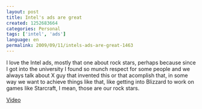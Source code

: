 ```yaml
---
layout: post
title: Intel's ads are great
created: 1252683664
categories: Personal
tags: ['intel', 'ads']
language: en
permalink: 2009/09/11/intels-ads-are-great-1463
---
```

I love the Intel ads, mostly that one about rock stars, perhaps because since I got into the university I found so munch respect for some people and we always talk about X guy that invented this or that acomplish that, in some way we want to achieve things like that, like getting into Blizzard to work on games like Starcraft, I mean, those are our rock stars.

[Video](http://www.thejbspecial.com/2009/05/19/awesome-intel-ad-sure-to-go-viral/)
